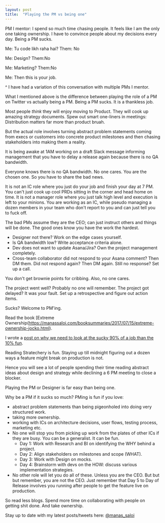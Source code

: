 ```yaml
---
layout: post
title:  "Playing the PM vs being one"
---
```


PM I mentor: I spend so much time chasing people. It feels like I am the only one taking ownership. I have to convince people about my decisions every day. Being a PM sucks.

Me: Tu code likh raha hai?
Them: No

Me: Design?
Them:No

Me: Marketing?
Them:No

Me: Then this is your job.

^ I have had a variation of this conversation with multiple PMs I mentor.

What I mentioned above is the difference between playing the role of a PM on Twitter vs actually being a PM. Being a PM sucks. It is a thankless job.

Most people *think* they will enjoy moving to Product. They will cook up amazing strategy documents. Spew out smart one-liners in meetings: Distribution matters far more than product bruah.

But the actual role involves turning abstract problem statements coming from execs or customers into concrete product milestones and then chasing stakeholders into making them a reality.

It is being awake at 1AM working on a draft Slack message informing management that you have to delay a release again because there is no QA bandwidth.

Everyone knows there is no QA bandwidth. No one cares. You are the chosen one. So you have to share the bad news.

It is not an IC role where you just do your job and finish your day at 7 PM. You can't just cook up cool PRDs sitting in the corner and head home on time. It is not a manager role where you just talk high level and execution is left to your minions. You are working as an IC, while pseudo managing a dozen members in your team who don't report to you and can just tell you to fuck off.

The bad PMs assume they are the CEO; can just instruct others and things will be done. The good ones know you have the work the hardest.

- Designer not there? Work on the edge cases yourself.
- Is QA bandwidth low? Write acceptance criteria alone.
- Dev does not want to update Asana/Jira? Own the project management completely.
- Cross-team collaborator did not respond to your Asana comment? Then DM them. Did not respond again? Then DM again. Still no response? Set up a call.

You don't get brownie points for cribbing. Also, no one cares.

The project went well? Probably no one will remember. The project got delayed? It was your fault. Set up a retrospective and figure out action items.

Sucks? Welcome to PM'ing.

Read the book [Extreme Ownership(https://manassaloi.com/booksummaries/2017/07/15/extreme-ownership-jocko.html).

I wrote a [post on why we need to look at the sucky 90% of a job than the 10% fun](https://manassaloi.com/2020/06/15/other-ninety-percent-job.html).

Reading Stratechery is fun. Staying up till midnight figuring out a dozen ways a feature might break on production is not.

Hence you will see a lot of people spending their time reading abstract ideas about design and strategy while declining a 6 PM meeting to close a blocker.

Playing the PM or Designer is far easy than being one.

Why be a PM if it sucks so much? PMing is fun if you love:

- abstract problem statements than being pigeonholed into doing very structured work.
- taking more ownership.
- working with ICs on architecture decisions, user flows, testing process, marketing etc.
- No one will stop you from picking up work from the plates of other ICs if they are busy. You can be a generalist. It can be fun.
  - Day 1: Work with Research and BI on identifying the WHY behind a project.
  - Day 2: Align stakeholders on milestones and scope (WHAT).
  - Day 3: Work with Design on mocks.
  - Day 4: Brainstorm with devs on the HOW: discuss various implementation strategies.
- No other role will let you do all of these. Unless you are the CEO. But but but remember, you are not the CEO. Just remember that Day 5 to Day of Release involves you running after people to get the feature live on production.

So read less blogs. Spend more time on collaborating with people on getting shit done. And take ownership.

Stay up to date with my latest posts/tweets here: [@manas_saloi](http://twitter.com/manas_saloi)
